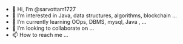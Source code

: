 - 👋 Hi, I’m @sarvottam1727
- 👀 I’m interested in Java, data structures, algorithms, blockchain ...
- 🌱 I’m currently learning OOps, DBMS, mysql, Java , ...
- 💞️ I’m looking to collaborate on ...
- 📫 How to reach me ...

<!---
sarvottam1727/sarvottam1727 is a ✨ special ✨ repository because its `README.md` (this file) appears on your GitHub profile.
You can click the Preview link to take a look at your changes.
--->
